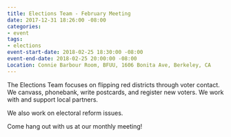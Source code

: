 ```yaml
---
title: Elections Team - February Meeting
date: 2017-12-31 18:26:00 -08:00
categories:
- event
tags:
- elections
event-start-date: 2018-02-25 18:30:00 -08:00
event-end-date: 2018-02-25 20:00:00 -08:00
Location: Connie Barbour Room, BFUU, 1606 Bonita Ave, Berkeley, CA
---
```


The Elections Team focuses on flipping red districts through voter contact. We canvass, phonebank, write postcards, and register new voters. We work with and support local partners.

We also work on electoral reform issues.

Come hang out with us at our monthly meeting!